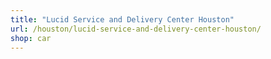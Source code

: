```yaml
---
title: "Lucid Service and Delivery Center Houston"
url: /houston/lucid-service-and-delivery-center-houston/
shop: car
---
```


